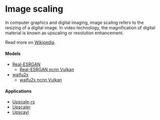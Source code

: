 # Image scaling

In computer graphics and digital imaging, image scaling refers to the resizing of a digital image. In video technology, the magnification of digital material is known as upscaling or resolution enhancement.

Read more on [Wikipedia](https://en.wikipedia.org/wiki/Image_scaling).

#### Models
- [Real-ESRGAN](https://github.com/xinntao/Real-ESRGAN)
    - [Real-ESRGAN ncnn Vulkan](https://github.com/xinntao/Real-ESRGAN-ncnn-vulkan)
- [waifu2x](https://en.wikipedia.org/wiki/Waifu2x)
    - [waifu2x ncnn Vulkan](https://github.com/nihui/waifu2x-ncnn-vulkan)

#### Applications
- [Upscale-rs](https://github.com/OLoKo64/upscale-rs)
- [Upscaler](https://gitlab.com/TheEvilSkeleton/Upscaler)
- [Upscayl](https://upscayl.github.io)
